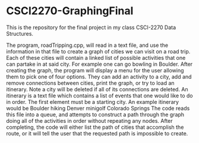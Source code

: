 # CSCI2270-GraphingFinal
This is the repository for the final project in my class CSCI-2270 Data Structures.

The program, roadTripping.cpp, will read in a text file, and use the information in that file to create a graph of cities we can visit on a road trip.  Each of these cities will contain a linked list of possible activities that one can partake in at said city. For example one can go bowling in Boulder.  After creating the graph, the program will display a menu for the user allowing them to pick one of four options. They can add an activity to a city, add and remove connections between cities, print the graph, or try to load an itinerary.  Note a city will be deleted if all of its connections are deleted.  An itinerary is a text file which contains a list of events that one would like to do in order. The first element must be a starting city. An example itinerary would be 
Boulder
hiking
Denver
minigolf
Colorado Springs
The code reads this file into a queue, and attempts to construct a path through the graph doing all of the activities in order without repeating any nodes.  After completing, the code will either list the path of cities that accomplish the route, or it will tell the user that the requested path is impossible to create.
